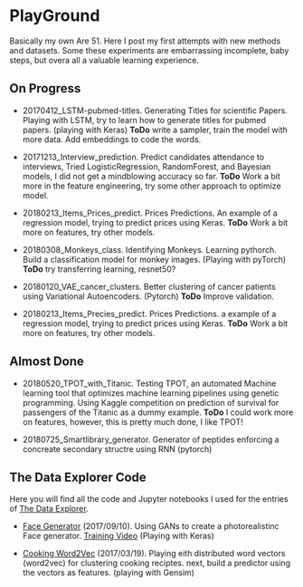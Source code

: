# PlayGround

Basically my own Are 51. Here I post my first attempts with new methods and datasets. Some these experiments are embarrassing incomplete, baby steps, but overa all a valuable learning experience.

## On Progress

* 20170412_LSTM-pubmed-titles. Generating Titles for scientific Papers. Playing with LSTM, try to learn how to generate titles for pubmed papers. (playing with Keras) **ToDo** write a sampler, train the model with more data. Add embeddings to code the words. 

* 20171213_Interview_prediction. Predict candidates attendance to interviews, Tried LogisticRegression, RandomForest, and Bayesian models, I did not get a mindblowing accuracy so far. **ToDo** Work a bit more in the feature engineering, try some other approach to optimize model.

* 20180213_Items_Prices_predict. Prices Predictions. An example of a regression model, trying to predict prices using Keras. **ToDo** Work a bit more on features, try other models.

* 20180308_Monkeys_class. Identifying Monkeys. Learning pythorch. Build a classification model for monkey images. (Playing with pyTorch) **ToDo** try transferring learning, resnet50?

* 20180120_VAE_cancer_clusters. Better clustering of cancer patients using Variational Autoencoders. (Pytorch) **ToDo** Improve validation.

* 20180213_Items_Precies_predict. Prices Predictions. a example of a regression model, trying to predict prices using Keras. **ToDo** Work a bit more on features, try other models.

## Almost Done

* 20180520_TPOT_with_Titanic. Testing TPOT, an automated Machine learning tool that optimizes machine learning pipelines using genetic programming. Using Kaggle competition on prediction of survival for passengers of the Titanic as a dummy example. **ToDo** I could work more on features, however, this is pretty much done, I like TPOT!


* 20180725_Smartlibrary_generator. Generator of peptides enforcing a concreate secondary structre using RNN (pytorch)



## The Data Explorer Code


 Here you will find all the code and Jupyter notebooks I used for the entries of [The Data Explorer](http://thedataexplorer.wordpress.com).

* [Face Generator](https://thedataexplorer.wordpress.com/2017/09/20/do-computers-have-imagination/) (2017/09/10). Using GANs to create a photorealistinc Face generator. [Training Video](https://youtu.be/4zIvMUd79lk)  (Playing with Keras)

* [Cooking Word2Vec](https://thedataexplorer.wordpress.com/2017/03/20/cooking-receipts-i/) (2017/03/19). Playing eith distributed word vectors (word2vec) for clustering cooking reciptes. next, build a predictor using the vectors as features. (playing with Gensim)

 

 
 
